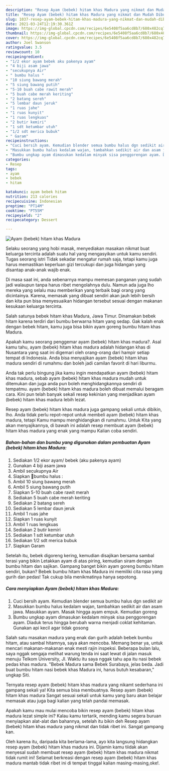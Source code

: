 ```yaml
---
description: "Resep Ayam (bebek) hitam khas Madura yang nikmat dan Mudah Dibuat"
title: "Resep Ayam (bebek) hitam khas Madura yang nikmat dan Mudah Dibuat"
slug: 1037-resep-ayam-bebek-hitam-khas-madura-yang-nikmat-dan-mudah-dibuat
date: 2021-03-24T12:19:30.361Z
image: https://img-global.cpcdn.com/recipes/6e5408f5aa6cd8b7/680x482cq70/ayam-bebek-hitam-khas-madura-foto-resep-utama.jpg
thumbnail: https://img-global.cpcdn.com/recipes/6e5408f5aa6cd8b7/680x482cq70/ayam-bebek-hitam-khas-madura-foto-resep-utama.jpg
cover: https://img-global.cpcdn.com/recipes/6e5408f5aa6cd8b7/680x482cq70/ayam-bebek-hitam-khas-madura-foto-resep-utama.jpg
author: Joel Swanson
ratingvalue: 3.5
reviewcount: 10
recipeingredient:
- "1/2 ekor ayam bebek aku pakenya ayam"
- "4 biji asam jawa"
- "secukupnya Air"
- " bumbu halus "
- "10 siung bawang merah"
- "5 siung bawang putih"
- "5-10 buah cabe rawit merah"
- "5 buah cabe merah keriting"
- "2 batang sereh"
- "5 lembar daun jeruk"
- "1 ruas jahe"
- "1 ruas kunyit"
- "1 ruas lengkuas"
- "2 butir kemiri"
- "1 sdt ketumbar utuh"
- "1/2 sdt merica bubuk"
- " Garam"
recipeinstructions:
- "Cuci bersih ayam. Kemudian blender semua bumbu halus dgn sedikit air"
- "Masukkan bumbu halus kedalam wajan, tambahkan sedikit air dan asam jawa. Masukkan ayam. Masak hingga ayam empuk. Kemudian goreng"
- "Bumbu ungkap ayam dimasukan kedalam minyak sisa penggorengan ayam. Diaduk terus hingga berubah warna menjadi coklat kehitaman. Gunakan api kecil agar tidak gosong"
categories:
- Resep
tags:
- ayam
- bebek
- hitam

katakunci: ayam bebek hitam 
nutrition: 213 calories
recipecuisine: Indonesian
preptime: "PT14M"
cooktime: "PT55M"
recipeyield: "2"
recipecategory: Dessert

---
```



![Ayam (bebek) hitam khas Madura](https://img-global.cpcdn.com/recipes/6e5408f5aa6cd8b7/680x482cq70/ayam-bebek-hitam-khas-madura-foto-resep-utama.jpg)

Selaku seorang yang hobi masak, menyediakan masakan nikmat buat keluarga tercinta adalah suatu hal yang mengasyikan untuk kamu sendiri. Tugas seorang istri Tidak sekadar mengatur rumah saja, tetapi kamu juga harus memastikan keperluan gizi tercukupi dan juga hidangan yang disantap anak-anak wajib enak.

Di masa  saat ini, anda sebenarnya mampu memesan panganan yang sudah jadi walaupun tanpa harus ribet mengolahnya dulu. Namun ada juga lho mereka yang selalu mau memberikan yang terbaik bagi orang yang dicintainya. Karena, memasak yang dibuat sendiri akan jauh lebih bersih dan kita pun bisa menyesuaikan hidangan tersebut sesuai dengan makanan kesukaan keluarga tercinta. 

Salah satunya bebek hitam khas Madura, Jawa Timur. Dinamakan bebek hitam karena terdiri dari bumbu berwarna hitam yang sedap. Gak kalah enak dengan bebek hitam, kamu juga bisa bikin ayam goreng bumbu hitam khas Madura.

Apakah kamu seorang penggemar ayam (bebek) hitam khas madura?. Asal kamu tahu, ayam (bebek) hitam khas madura adalah hidangan khas di Nusantara yang saat ini digemari oleh orang-orang dari hampir setiap tempat di Indonesia. Anda bisa menyajikan ayam (bebek) hitam khas madura sendiri di rumahmu dan boleh jadi camilan favorit di hari liburmu.

Anda tak perlu bingung jika kamu ingin mendapatkan ayam (bebek) hitam khas madura, sebab ayam (bebek) hitam khas madura mudah untuk ditemukan dan juga anda pun boleh menghidangkannya sendiri di tempatmu. ayam (bebek) hitam khas madura boleh dibuat memalui beragam cara. Kini pun telah banyak sekali resep kekinian yang menjadikan ayam (bebek) hitam khas madura lebih lezat.

Resep ayam (bebek) hitam khas madura juga gampang sekali untuk dibikin, lho. Anda tidak perlu repot-repot untuk membeli ayam (bebek) hitam khas madura, tetapi Kamu mampu menghidangkan di rumahmu. Untuk Kita yang akan menyajikannya, di bawah ini adalah resep membuat ayam (bebek) hitam khas madura yang enak yang mampu Kalian coba sendiri.

<!--inarticleads1-->

##### Bahan-bahan dan bumbu yang digunakan dalam pembuatan Ayam (bebek) hitam khas Madura:

1. Sediakan 1/2 ekor ayam/ bebek (aku pakenya ayam)
1. Gunakan 4 biji asam jawa
1. Ambil secukupnya Air
1. Siapkan  🌻bumbu halus :
1. Ambil 10 siung bawang merah
1. Ambil 5 siung bawang putih
1. Siapkan 5-10 buah cabe rawit merah
1. Sediakan 5 buah cabe merah keriting
1. Sediakan 2 batang sereh
1. Sediakan 5 lembar daun jeruk
1. Ambil 1 ruas jahe
1. Siapkan 1 ruas kunyit
1. Ambil 1 ruas lengkuas
1. Sediakan 2 butir kemiri
1. Sediakan 1 sdt ketumbar utuh
1. Sediakan 1/2 sdt merica bubuk
1. Siapkan  Garam


Setelah itu, bebek digoreng kering, kemudian disajikan bersama sambal terasi yang bikin Letakkan ayam di atas piring, kemudian siram dengan bumbu hitam dan sajikan. Gampang banget bikin ayam goreng bumbu hitam sendiri, bukan? Bebek bumbu hitam khas Madura ini memiliki cita rasa yang gurih dan pedas! Tak cukup bila menikmatinya hanya sepotong. 

<!--inarticleads2-->

##### Cara menyiapkan Ayam (bebek) hitam khas Madura:

1. Cuci bersih ayam. Kemudian blender semua bumbu halus dgn sedikit air
1. Masukkan bumbu halus kedalam wajan, tambahkan sedikit air dan asam jawa. Masukkan ayam. Masak hingga ayam empuk. Kemudian goreng
1. Bumbu ungkap ayam dimasukan kedalam minyak sisa penggorengan ayam. Diaduk terus hingga berubah warna menjadi coklat kehitaman. Gunakan api kecil agar tidak gosong


Salah satu masakan madura yang enak dan gurih adalah bebek bumbu hitam, atau sambal hitamnya, saya akan mencoba. Memang benar ya, untuk mencari makanan-makanan enak mesti rajin inspeksi. Beberapa bulan lalu, saya nggak sengaja melihat warung tenda ini saat lewat di jalan masuk menuju Telkom University, Jl. Waktu itu saya nggak tahu apa itu nasi bebek pedas khas madura. &#34;Bebek Madura sama Bebek Surabaya, jelas beda. Jadi buat bumbu hitam nasi bebek khas Madura ini, harus butuh kesabaran,&#34; ungkap Siti. 

Ternyata resep ayam (bebek) hitam khas madura yang nikamt sederhana ini gampang sekali ya! Kita semua bisa membuatnya. Resep ayam (bebek) hitam khas madura Sangat sesuai sekali untuk kamu yang baru akan belajar memasak atau juga bagi kalian yang telah pandai memasak.

Apakah kamu mau mulai mencoba bikin resep ayam (bebek) hitam khas madura lezat simple ini? Kalau kamu tertarik, mending kamu segera buruan menyiapkan alat-alat dan bahannya, setelah itu bikin deh Resep ayam (bebek) hitam khas madura yang nikmat dan tidak ribet ini. Sangat gampang kan. 

Oleh karena itu, daripada kita berlama-lama, ayo kita langsung hidangkan resep ayam (bebek) hitam khas madura ini. Dijamin kamu tiidak akan menyesal sudah membuat resep ayam (bebek) hitam khas madura nikmat tidak rumit ini! Selamat berkreasi dengan resep ayam (bebek) hitam khas madura mantab tidak ribet ini di tempat tinggal kalian masing-masing,oke!.

